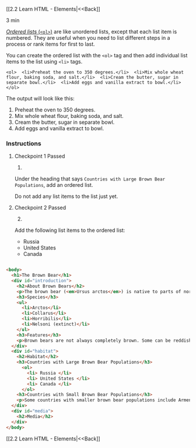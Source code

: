[[2.2 Learn HTML - Elements|<<Back]]

3 min

[_Ordered lists_ (`<ol>`)](https://www.codecademy.com/resources/docs/html/elements/ol?page_ref=catalog) are like unordered lists, except that each list item is numbered. They are useful when you need to list different steps in a process or rank items for first to last.

You can create the ordered list with the `<ol>` tag and then add individual list items to the list using `<li>` tags.

```
<ol>  <li>Preheat the oven to 350 degrees.</li>  <li>Mix whole wheat flour, baking soda, and salt.</li>  <li>Cream the butter, sugar in separate bowl.</li>  <li>Add eggs and vanilla extract to bowl.</li></ol>
```

The output will look like this:

1. Preheat the oven to 350 degrees.
2. Mix whole wheat flour, baking soda, and salt.
3. Cream the butter, sugar in separate bowl.
4. Add eggs and vanilla extract to bowl.

### Instructions

1. Checkpoint 1 Passed
    
    1.
    
    Under the heading that says `Countries with Large Brown Bear Populations`, add an ordered list.
    
    Do not add any list items to the list just yet.
    
2. Checkpoint 2 Passed
    
    2.
    
    Add the following list items to the ordered list:
    
    - Russia
    - United States
    - Canada

```html

<body>
  <h1>The Brown Bear</h1>
  <div id="introduction">
    <h2>About Brown Bears</h2>
    <p>The brown bear (<em>Ursus arctos</em>) is native to parts of northern Eurasia and North America. Its conservation status is currently <strong>Least Concern</strong>.<br /><br /> There are many subspecies within the brown bear species, including the Atlas bear and the Himalayan brown bear.</p>
    <h3>Species</h3>
    <ul>
      <li>Arctos</li>
      <li>Collarus</li>
      <li>Horribilis</li>
      <li>Nelsoni (extinct)</li>
    </ul>
    <h3>Features</h3>
    <p>Brown bears are not always completely brown. Some can be reddish or yellowish. They have very large, curved claws and huge paws. Male brown bears are often 30% larger than female brown bears. They can range from 5 feet to 9 feet from head to toe.</p>
  </div>
  <div id="habitat">
    <h2>Habitat</h2>
    <h3>Countries with Large Brown Bear Populations</h3>
      <ol>
        <li> Russia </li>
        <li> United States </li>
        <li> Canada </li>
      </ol>
    <h3>Countries with Small Brown Bear Populations</h3>
    <p>Some countries with smaller brown bear populations include Armenia, Belarus, Bulgaria, China, Finland, France, Greece, India, Japan, Nepal, Poland, Romania, Slovenia, Turkmenistan, and Uzbekistan.</p>
  </div>
  <div id="media">
    <h2>Media</h2>
  </div>
</body>


```

[[2.2 Learn HTML - Elements|<<Back]]
